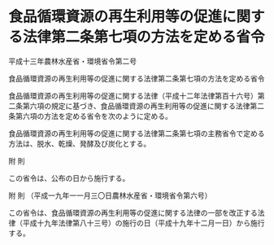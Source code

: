 # 食品循環資源の再生利用等の促進に関する法律第二条第七項の方法を定める省令

平成十三年農林水産省・環境省令第二号

食品循環資源の再生利用等の促進に関する法律第二条第七項の方法を定める省令

食品循環資源の再生利用等の促進に関する法律（平成十二年法律第百十六号）第二条第六項の規定に基づき、食品循環資源の再生利用等の促進に関する法律第二条第六項の方法を定める省令を次のように定める。

食品循環資源の再生利用等の促進に関する法律第二条第七項の主務省令で定める方法は、脱水、乾燥、発酵及び炭化とする。

附 則

この省令は、公布の日から施行する。

附 則 （平成一九年一一月三〇日農林水産省・環境省令第六号）

この省令は、食品循環資源の再生利用等の促進に関する法律の一部を改正する法律（平成十九年法律第八十三号）の施行の日（平成十九年十二月一日）から施行する。
